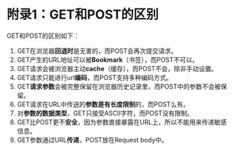 # 附录1：GET和POST的区别

GET和POST的区别如下：

1. GET在浏览器**回退时**是无害的，而POST会再次提交请求。
2. GET产生的URL地址可以被**Bookmark**（书签），而POST不可以。
3. GET请求会被浏览器主动**cache**（缓存），而POST不会，除非手动设置。
4. GET请求只能进行url**编码**，而POST支持多种编码方式。
5. GET**请求参数**会被完整保留在浏览器历史记录里，而POST中的参数不会被保留。
6. GET请求在URL中传送的**参数是有长度限制**的，而POST么有。
7. 对**参数的数据类型**，GET只接受ASCII字符，而POST没有限制。
8. GET比POST更不**安全**，因为参数直接暴露在URL上，所以不能用来传递敏感信息。
9. GET参数通过URL**传递**，POST放在Request body中。



